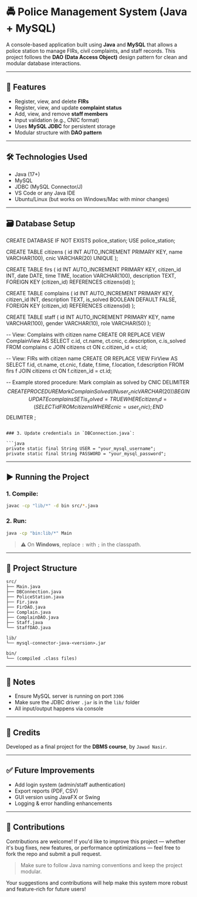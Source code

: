 # 🚔 Police Management System (Java + MySQL)

A console-based application built using **Java** and **MySQL** that allows a police station to manage FIRs, civil complaints, and staff records. This project follows the **DAO (Data Access Object)** design pattern for clean and modular database interactions.

---

## 📁 Features

* Register, view, and delete **FIRs**
* Register, view, and update **complaint status**
* Add, view, and remove **staff members**
* Input validation (e.g., CNIC format)
* Uses **MySQL JDBC** for persistent storage
* Modular structure with **DAO pattern**

---

## 🛠️ Technologies Used

* Java (17+)
* MySQL
* JDBC (MySQL Connector/J)
* VS Code or any Java IDE
* Ubuntu/Linux (but works on Windows/Mac with minor changes)

---

## 🗃️ Database Setup

CREATE DATABASE IF NOT EXISTS police_station;
USE police_station;

CREATE TABLE citizens (
    id INT AUTO_INCREMENT PRIMARY KEY,
    name VARCHAR(100),
    cnic VARCHAR(20) UNIQUE
);

CREATE TABLE firs (
    id INT AUTO_INCREMENT PRIMARY KEY,
    citizen_id INT,
    date DATE,
    time TIME,
    location VARCHAR(100),
    description TEXT,
    FOREIGN KEY (citizen_id) REFERENCES citizens(id)
);

CREATE TABLE complains (
    id INT AUTO_INCREMENT PRIMARY KEY,
    citizen_id INT,
    description TEXT,
    is_solved BOOLEAN DEFAULT FALSE,
    FOREIGN KEY (citizen_id) REFERENCES citizens(id)
);

CREATE TABLE staff (
    id INT AUTO_INCREMENT PRIMARY KEY,
    name VARCHAR(100),
    gender VARCHAR(10),
    role VARCHAR(50)
);

-- View: Complains with citizen name
CREATE OR REPLACE VIEW ComplainView AS
SELECT c.id, ct.name, ct.cnic, c.description, c.is_solved
FROM complains c
JOIN citizens ct ON c.citizen_id = ct.id;

-- View: FIRs with citizen name
CREATE OR REPLACE VIEW FirView AS
SELECT f.id, ct.name, ct.cnic, f.date, f.time, f.location, f.description
FROM firs f
JOIN citizens ct ON f.citizen_id = ct.id;

-- Example stored procedure: Mark complain as solved by CNIC
DELIMITER $$
CREATE PROCEDURE MarkComplainSolved(IN user_cnic VARCHAR(20))
BEGIN
    UPDATE complains 
    SET is_solved = TRUE 
    WHERE citizen_id = (SELECT id FROM citizens WHERE cnic = user_cnic);
END $$
DELIMITER ;

```

### 3. Update credentials in `DBConnection.java`:

```java
private static final String USER = "your_mysql_username";
private static final String PASSWORD = "your_mysql_password";
```

---

## ▶️ Running the Project

### 1. Compile:

```bash
javac -cp "lib/*" -d bin src/*.java
```

### 2. Run:

```bash
java -cp "bin:lib/*" Main
```

> ⚠️ On **Windows**, replace `:` with `;` in the classpath.

---

## 🧠 Project Structure

```
src/
├── Main.java
├── DBConnection.java
├── PoliceStation.java
├── Fir.java
├── FirDAO.java
├── Complain.java
├── ComplainDAO.java
├── Staff.java
└── StaffDAO.java

lib/
└── mysql-connector-java-<version>.jar

bin/
└── (compiled .class files)
```

---

## 📌 Notes

* Ensure MySQL server is running on port `3306`
* Make sure the JDBC driver `.jar` is in the `lib/` folder
* All input/output happens via console

---

## 📣 Credits

Developed as a final project for the **DBMS course**, by `Jawad Nasir`.

---

## ✅ Future Improvements

* Add login system (admin/staff authentication)
* Export reports (PDF, CSV)
* GUI version using JavaFX or Swing
* Logging & error handling enhancements

---

## 🤝 Contributions

Contributions are welcome! If you'd like to improve this project — whether it's bug fixes, new features, or performance optimizations — feel free to fork the repo and submit a pull request.

> Make sure to follow Java naming conventions and keep the project modular.

Your suggestions and contributions will help make this system more robust and feature-rich for future users!
